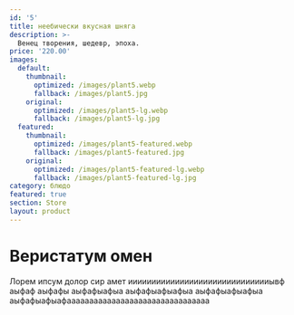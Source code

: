 ```yaml
---
id: '5'
title: неебически вкусная шняга
description: >-
  Венец творения, шедевр, эпоха.
price: '220.00'
images:
  default:
    thumbnail:
      optimized: /images/plant5.webp
      fallback: /images/plant5.jpg
    original:
      optimized: /images/plant5-lg.webp
      fallback: /images/plant5-lg.jpg
  featured:
    thumbnail:
      optimized: /images/plant5-featured.webp
      fallback: /images/plant5-featured.jpg
    original:
      optimized: /images/plant5-featured-lg.webp
      fallback: /images/plant5-featured-lg.jpg
category: блюдо
featured: true
section: Store
layout: product
---
```


# Веристатум омен

Лорем ипсум долор сир амет ииииииииииииииииииииииииииииииывф
аыфаф
аыфафы
аыфафыафыа
аыфафыафыафыа
аыфафыафыафыа
аыфафыафыафаааааааааааааааааааааааааааааааа
